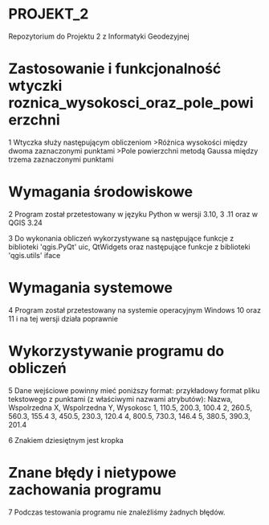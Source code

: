 # PROJEKT_2
Repozytorium do Projektu 2 z Informatyki Geodezyjnej

# Zastosowanie i funkcjonalność wtyczki roznica_wysokosci_oraz_pole_powierzchni
1	Wtyczka służy następującym obliczeniom
	>Różnica wysokości między dwoma zaznaczonymi punktami
	>Pole powierzchni metodą Gaussa między trzema zaznaczonymi punktami
	
# Wymagania środowiskowe
2 Program został przetestowany w języku Python w wersji 3.10, 3 .11 oraz w QGIS 3.24
	
3 Do wykonania obliczeń wykorzystywane są następujące funkcje z biblioteki 'qgis.PyQt'
	uic, QtWidgets
	oraz następujące funkcje z biblioteki 'qgis.utils'
	iface

# Wymagania systemowe
4 Program został przetestowany na systemie operacyjnym Windows 10 oraz 11 i na tej wersji działa poprawnie

# Wykorzystywanie programu do obliczeń
5 Dane wejściowe powinny mieć poniższy format:
	przykładowy format pliku tekstowego z punktami (z właściwymi nazwami atrybutów): 
	Nazwa, Wspolrzedna X, Wspolrzedna Y, Wysokosc
	1, 110.5, 200.3, 100.4
	2, 260.5, 560.3, 155.4
	3, 450.5, 230.3, 120.4
	4, 800.5, 730.3, 146.4
	5, 380.5, 390.3, 201.4

6 Znakiem dziesiętnym jest kropka

# Znane błędy i nietypowe zachowania programu
7 Podczas testowania programu nie znaleźliśmy żadnych błędów.

